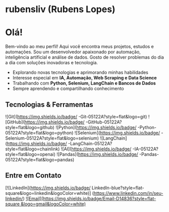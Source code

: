 # rubensliv (Rubens Lopes) 

# Olá! 
Bem-vindo ao meu perfil! Aqui você encontra meus projetos, estudos e automações.
Sou um desenvolvedor apaixonado por automação, inteligência artificial
e análise de dados.
Gosto de resolver problemas do dia a dia com soluções inovadoras e tecnologia.
- Explorando novas tecnologias e aprimorando minhas habilidades
- Interesse especial em **IA, Automação, Web Scraping e Data Science**
- Trabalhando com **Python, Selenium, LangChain e Bancos de Dados**
- Sempre aprendendo e compartilhando conhecimento

## Tecnologias & Ferramentas
![Git](https://img.shields.io/badge/
-Git-05122A?style=flat&logo=git)
![GitHub](https://img.shields.io/badge/
-GitHub-05122A?style=flat&logo=github)
![Python](https://img.shields.io/badge/
-Python-05122A?style=flat&logo=python)
![Selenium](https://img.shields.io/badge/
-Selenium-05122A?style=flat&logo=selenium)
![LangChain](https://img.shields.io/badge/
-LangChain-05122A?style=flat&logo=chainlink)
![AI](https://img.shields.io/badge/
-IA-05122A?style=flat&logo=openai)
![Pandas](https://img.shields.io/badge/
-Pandas-05122A?style=flat&logo=pandas)

## Entre em Contato
[![LinkedIn](https://img.shields.io/badge/
LinkedIn-blue?style=flat-square&logo=linkedin&logoColor=white)]
(https://www.linkedin.com/in/seu-linkedin/)
[![Email](https://img.shields.io/badge/Email-D14836?style=flat-square
&logo=gmail&logoColor=white)](mailto:seuemail@example.com)
